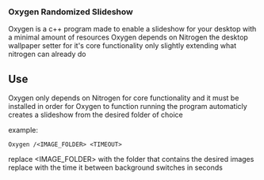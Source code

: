 ### Oxygen Randomized Slideshow

Oxygen is a c++ program made to enable a slideshow for your desktop with a minimal amount of resources
Oxygen depends on Nitrogen the desktop wallpaper setter for it's core functionality only slightly extending what nitrogen can already do

## Use

Oxygen only depends on Nitrogen for core functionality and it must be installed in order for Oxygen to function
running the program automaticly creates a slideshow from the desired folder of choice

example:
``` 
Oxygen /<IMAGE_FOLDER> <TIMEOUT>
```

replace <IMAGE_FOLDER> with the folder that contains the desired images
replace <TIMEOUT> with the time it between background switches in seconds
